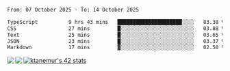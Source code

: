<!--START_SECTION:waka-->

```txt
From: 07 October 2025 - To: 14 October 2025

TypeScript          9 hrs 43 mins   █████████████████████░░░░   83.38 %
CSS                 27 mins         █░░░░░░░░░░░░░░░░░░░░░░░░   03.88 %
Text                25 mins         █░░░░░░░░░░░░░░░░░░░░░░░░   03.65 %
JSON                23 mins         █░░░░░░░░░░░░░░░░░░░░░░░░   03.37 %
Markdown            17 mins         ▓░░░░░░░░░░░░░░░░░░░░░░░░   02.50 %
```

<!--END_SECTION:waka-->
<a href="https://github.com/anuraghazra/github-readme-stats">
  <img align="left" src="https://github-readme-stats.vercel.app/api?username=Tanesan&count_private=true&show_icons=true" />
<img align="left" src="https://github-readme-stats.vercel.app/api/top-langs/?username=Tanesan" />
</a>

[![ktanemur's 42 stats](https://badge42.vercel.app/api/v2/cl1wslf6s002109l771rng2w8/stats?cursusId=21&coalitionId=62)](https://github.com/JaeSeoKim/badge42)

